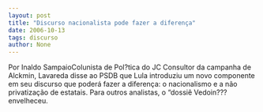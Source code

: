 ```yaml
---
layout: post
title: "Discurso nacionalista pode fazer a diferença"
date: 2006-10-13
tags: discurso
author: None
---
```

Por Inaldo SampaioColunista de Pol?tica do JC
Consultor da campanha de Alckmin, Lavareda disse ao PSDB que Lula introduziu um novo componente em seu discurso que poderá fazer a diferença: o nacionalismo e a não privatização de estatais. Para outros analistas, o “dossiê Vedoin??? envelheceu.  